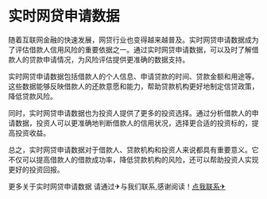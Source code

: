 # 实时网贷申请数据

随着互联网金融的快速发展，网贷行业也变得越来越普及。实时网贷申请数据成为了评估借款人信用风险的重要依据之一。通过实时网贷申请数据，可以及时了解借款人的贷款申请情况，为风险评估提供更准确的数据支持。

实时网贷申请数据包括借款人的个人信息、申请贷款的时间、贷款金额和用途等。这些数据能够反映借款人的还款意愿和能力，帮助贷款机构更好地制定信贷政策，降低贷款风险。

同时，实时网贷申请数据也为投资人提供了更多的投资选择。通过分析借款人的申请数据，投资人可以更准确地判断借款人的信用状况，选择更合适的投资标的，提高投资收益。

总之，实时网贷申请数据对于借款人、贷款机构和投资人来说都具有重要意义。它不仅可以提高借款人的借款成功率，降低贷款机构的风险，还可以帮助投资人实现更好的投资回报。

更多关于实时网贷申请数据 请通过✈与我们联系,感谢阅读！[点我联系✈](https://ac.G208.com)